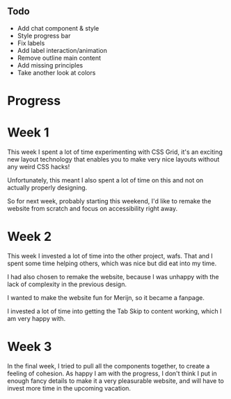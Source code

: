 ## Todo

* Add chat component & style
* Style progress bar
* Fix labels
* Add label interaction/animation
* Remove outline main content
* Add missing principles
* Take another look at colors

# Progress

# Week 1

This week I spent a lot of time experimenting with CSS Grid, it's an exciting new layout technology that enables you to make very nice layouts without any weird CSS hacks!

Unfortunately, this meant I also spent a lot of time on this and not on actually properly designing.

So for next week, probably starting this weekend, I'd like to remake the website from scratch and focus on accessibility right away.

# Week 2

This week I invested a lot of time into the other project, wafs. That and I spent some time helping others, which was nice but did eat into my time.

I had also chosen to remake the website, because I was unhappy with the lack of complexity in the previous design.

I wanted to make the website fun for Merijn, so it became a fanpage.

I invested a lot of time into getting the Tab Skip to content working, which I am very happy with.

# Week 3

In the final week, I tried to pull all the components together, to create a feeling of cohesion. As happy I am with the progress, I don't think I put in enough fancy details to make it a very pleasurable website, and will have to invest more time in the upcoming vacation.
